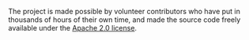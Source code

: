 The project is made possible by volunteer contributors who have put in thousands of hours of their own time, and made the source code freely available under the [Apache 2.0 license](http://www.apache.org/licenses/LICENSE-2.0).
